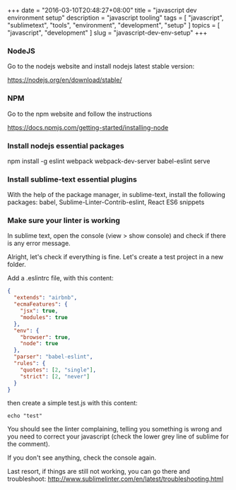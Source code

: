 +++
date = "2016-03-10T20:48:27+08:00"
title = "javascript dev environment setup"
description = "javascript tooling"
tags = [ "javascript", "sublimetext", "tools", "environment", "development", "setup" ]
topics = [ "javascript", "development" ]
slug = "javascript-dev-env-setup"
+++

### NodeJS

Go to the nodejs website and install nodejs latest stable version:

https://nodejs.org/en/download/stable/

### NPM

Go to the npm website and follow the instructions

https://docs.npmjs.com/getting-started/installing-node

### Install nodejs essential packages

npm install -g eslint webpack webpack-dev-server babel-eslint serve 

### Install sublime-text essential plugins

With the help of the package manager, in sublime-text, install the following packages: babel, Sublime-Linter-Contrib-eslint, React ES6 snippets

### Make sure your linter is working

In sublime text, open the console (view > show console) and check if there is any error message.

Alright, let's check if everything is fine. Let's create a test project in a new folder.

Add a .eslintrc file, with this content: 

```json
{
  "extends": "airbnb",
  "ecmaFeatures": {
    "jsx": true,
    "modules": true
  },
  "env": {
    "browser": true,
    "node": true
  },
  "parser": "babel-eslint",
  "rules": {
    "quotes": [2, "single"],
    "strict": [2, "never"]
  }
}
```

then create a simple test.js with this content:

```shell
echo "test"
```

You should see the linter complaining, telling you something is wrong and you need to correct your javascript (check the lower grey line of sublime for the comment).

If you don't see anything, check the console again.

Last resort, if things are still not working, you can go there and troubleshoot: http://www.sublimelinter.com/en/latest/troubleshooting.html